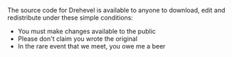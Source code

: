 The source code for Drehevel is available to anyone to download, edit and redistribute under these simple conditions:

* You must make changes available to the public
* Please don't claim you wrote the original
* In the rare event that we meet, you owe me a beer